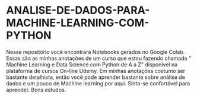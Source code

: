 # ANALISE-DE-DADOS-PARA-MACHINE-LEARNING-COM-PYTHON
Nesse repositório você encontrará Notebooks gerados no Google Colab. Essas são as minhas anotações de um curso que estou fazendo chamado " Machine Learning e Data Science com Python de A a Z" disponível na plataforma de cursos On-line Udemy.    Em minhas anotações costumo ser bastante detalhista, então você pode aprender bastante sobre análise de dados e um pouco de Machine learning por aqui. Sinta-se confortável para aprender. Bons estudos. 
